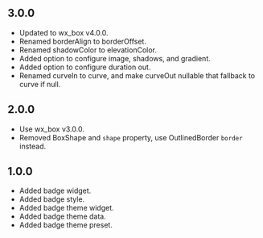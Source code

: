 ## 3.0.0

* Updated to wx_box v4.0.0.
* Renamed borderAlign to borderOffset.
* Renamed shadowColor to elevationColor.
* Added option to configure image, shadows, and gradient.
* Added option to configure duration out.
* Renamed curveIn to curve, and make curveOut nullable that fallback to curve if null.

## 2.0.0

* Use wx_box v3.0.0.
* Removed BoxShape and `shape` property, use OutlinedBorder `border` instead.

## 1.0.0

* Added badge widget.
* Added badge style.
* Added badge theme widget.
* Added badge theme data.
* Added badge theme preset.
